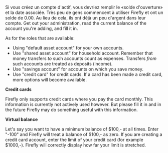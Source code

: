 Si vous créez un compte d'actif, vous devriez remplir le «solde d'ouverture» et la date associée. Très peu de gens commencent à utiliser Firefly et ont un solde de 0.00. Au lieu de cela, ils ont déjà un peu d'argent dans leur compte. Get out your administration, read the current balance of the account you're adding, and fill it in.

As for the roles that are available:

- Using "default asset account" for your own accounts.
- Use "shared asset account" for household account. Remember that money transfers *to* such accounts count as expenses. Transfers *from* such accounts are treated as deposits (income).
- Use "savings account" for accounts on which you save money.
- Use "credit card" for credit cards. If a card has been made a credit card, more options will become available.

**Credit cards**

Firefly only supports credit cards where you pay the card monthly. This information is currently not actively used however. But please fill it in and in the future Firefly may do something useful with this information.

**Virtual balance**

Let's say you want to have a minimum balance of $100,- at all times. Enter "-100" and Firefly will treat a balance of $100,- as zero. If you are creating a credit card account, enter the limit of your credit card (for example $1000,-). Firefly will correctly display how far your limit is stretched.